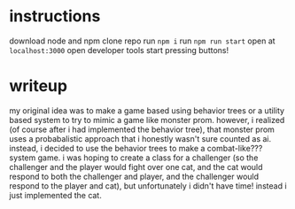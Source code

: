 # instructions

download node and npm
clone repo
run `npm i`
run `npm run start`
open at `localhost:3000` 
open developer tools
start pressing buttons!

# writeup

my original idea was to make a game based using behavior trees or a utility based system to try to mimic a game like monster prom. however, i realized (of course after i had implemented the behavior tree), that monster prom uses a probabalistic approach that i honestly wasn't sure counted as ai. instead, i decided to use the behavior trees to make a combat-like??? system game. i was hoping to create a class for a challenger (so the challenger and the player would fight over one cat, and the cat would respond to both the challenger and player, and the challenger would respond to the player and cat), but unfortunately i didn't have time! instead i just implemented the cat.